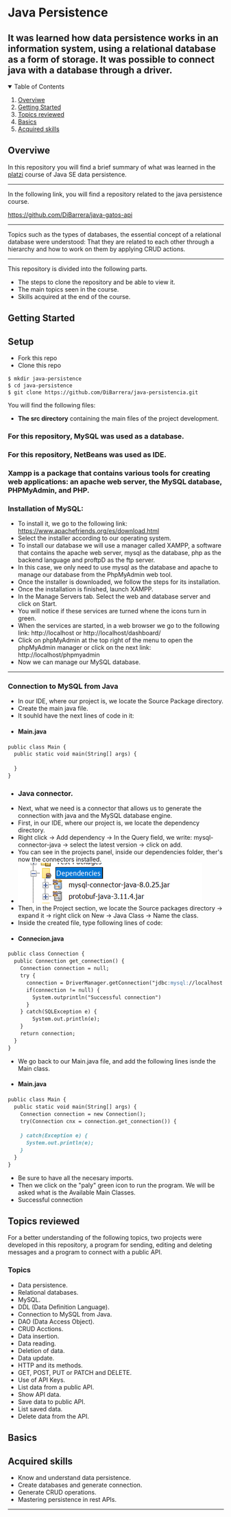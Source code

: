 # Java Persistence

## It was learned how data persistence works in an information system, using a relational database as a form of storage. It was possible to connect java with a database through a driver.

<!-- TABLE OF CONTENTS -->
<details open="open">
  <summary>Table of Contents</summary>
  <ol>
    <li>
      <a href="#Overviwe">Overviwe</a>
    </li>
    <li>
      <a href="#getting-started">Getting Started</a>
    </li>
    <li><a href="#Topics-reviewed">Topics reviewed</a></li>
    <li><a href="#Basics">Basics</a></li>
    <li><a href="#Acquired-skills">Acquired skills</a></li>
  </ol>
</details>



<!-- Overviwe -->
## Overviwe

In this repository you will find a brief summary of what was learned in the [platzi](https://platzi.com/cursos/java-persistencia/) course of Java SE data persistence.

---------

In the following link, you will find a repository related to the java persistence course.

https://github.com/DiBarrera/java-gatos-api


---------

Topics such as the types of databases, the essential concept of a relational database were understood: That they are related to each other through a hierarchy and how to work on them by applying CRUD actions.

---------

This repository is divided into the following parts.
* The steps to clone the repository and be able to view it.
* The main topics seen in the course.
* Skills acquired at the end of the course.



<!-- GETTING STARTED -->
## Getting Started

## Setup

- Fork this repo
- Clone this repo

```shell
$ mkdir java-persistence
$ cd java-persistence
$ git clone https://github.com/DiBarrera/java-persistencia.git
```

You will find the following files:

- **The src directory** containing the main files of the project development.

### For this repository, MySQL was used as a database.

### For this repository, NetBeans was used as IDE.

### Xampp is a package that contains various tools for creating web applications: an apache web server, the MySQL database, PHPMyAdmin, and PHP.

### Installation of MySQL:

- To install it, we go to the following link: https://www.apachefriends.org/es/download.html
- Select the installer according to our operating system.
- To install our database we will use a manager called XAMPP, a software that contains the apache web server, mysql as the database, php as the backend language and proftpD as the ftp server.
- In this case, we only need to use mysql as the database and apache to manage our database from the PhpMyAdmin web tool.
- Once the installer is downloaded, we follow the steps for its installation.
- Once the installation is finished, launch XAMPP.
- In the Manage Servers tab. Select the web and database server and click on Start.
- You will notice if these services are turned whene the icons turn in green.
- When the services are started, in a web browser we go to the following link: http://localhost or http://localhost/dashboard/ 
- Click on phpMyAdmin at the top right of the menu to open the phpMyAdmin manager or click on the next link: http://localhost/phpmyadmin
- Now we can manage our MySQL database.

---------

### Connection to MySQL from Java

- In our IDE, where our project is, we locate the Source Package directory.
- Create the main java file.
- It souhld have the next lines of code in it:
- #### Main.java
```markdown
public class Main {
  public static void main(String[] args) {
  
  }
}
```
- ### Java connector.
- Next, what we need is a connector that allows us to generate the connection with java and the MySQL database engine.
- First, in our IDE, where our project is, we locate the dependency directory.
- Right click -> Add dependency -> In the Query field, we write: mysql-connector-java -> select the latest version -> click on add.
- You can see in the projects panel, inside our dependencies folder, ther's now the connectors installed.
- <img src="/docs/java-persistence-connectors.png" alt="connector"/>
- Then, in the Project section, we locate the Source packages directory -> expand it -> right click on New -> Java Class -> Name the class.
- Inside the created file, type following lines of code:
- #### Connecion.java
```markdown
public class Connection {
  public Connection get_connection() {
    Connection connection = null;
    try {
      connection = DriverManager.getConnection("jdbc:mysql://localhost:3306/app_name", "root", "");
      if(connection != null) {
        System.outprintln("Successful connection")
      }
    } catch(SQLException e) {
        System.out.println(e);
    }
    return connection;
  }
}
``` 
- We go back to our Main.java file, and add the following lines isnde the Main class.
- #### Main.java
```markdown
public class Main {
  public static void main(String[] args) {
    Connection connection = new Connection();
    try(Connection cnx = connection.get_connection()) {
    
    } catch(Exception e) {
      System.out.println(e);
    }
  }
}
``` 
- Be sure to have all the necesary imports.
- Then we click on the "paly" green icon to run the program. We will be asked what is the Available Main Classes.
- Successful connection



<!-- Topics reviewed -->
## Topics reviewed

For a better understanding of the following topics, two projects were developed in this repository, a program for sending, editing and deleting messages and a program to connect with a public API.

### Topics

- Data persistence.
- Relational databases.
- MySQL.
- DDL (Data Definition Language).
- Connection to MySQL from Java.
- DAO (Data Access Object).
- CRUD Acctions.
- Data insertion. 
- Data reading. 
- Deletion of data. 
- Data update.
- HTTP and its methods.
- GET, POST, PUT or PATCH and DELETE.
- Use of API Keys.
- List data from a public API.
- Show API data.
- Save data to public API.
- List saved data. 
- Delete data from the API.



<!-- Basics -->
## Basics



 <!-- Acquired skills -->
## Acquired skills

- Know and understand data persistence.
- Create databases and generate connection.
- Generate CRUD operations.
- Mastering persistence in rest APIs.



---------
